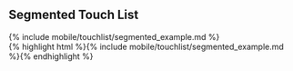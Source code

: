 <h2 class="section-subtitle">Segmented Touch List  <span class='candidate'></span></h2>

<div class="doc-box">
	{% include mobile/touchlist/segmented_example.md %}
</div>

<div class="j-code">
	{% highlight html %}{% include mobile/touchlist/segmented_example.md %}{% endhighlight %}
</div>